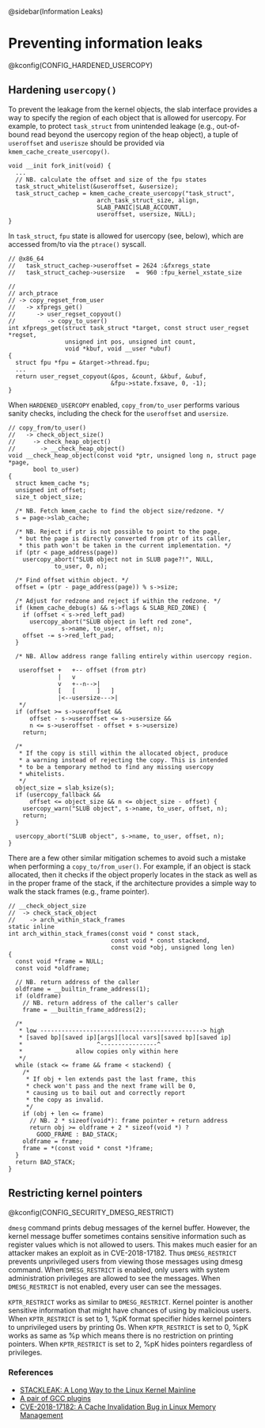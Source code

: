 @sidebar(Information Leaks)
# Preventing information leaks
@kconfig(CONFIG_HARDENED_USERCOPY)

## Hardening `usercopy()`

To prevent the leakage from the kernel objects,
the slab interface provides a way to specify the region
of each object that is allowed for usercopy.
For example, to protect `task_struct` from unintended leakage
(e.g., out-of-bound read beyond the usercopy region of the heap object),
a tuple of `useroffset` and `userisze` should be provided via
`kmem_cache_create_usercopy()`.

~~~~{.c}
void __init fork_init(void) {
  ...
  // NB. calculate the offset and size of the fpu states
  task_struct_whitelist(&useroffset, &usersize);
  task_struct_cachep = kmem_cache_create_usercopy("task_struct",
                         arch_task_struct_size, align,
                         SLAB_PANIC|SLAB_ACCOUNT,
                         useroffset, usersize, NULL);
}
~~~~

In `task_struct`, `fpu` state is allowed for usercopy (see, below),
which are accessed from/to via the `ptrace()` syscall.

~~~~{.c}
// @x86_64
//   task_struct_cachep->useroffset = 2624 :&fxregs_state
//   task_struct_cachep->usersize   =  960 :fpu_kernel_xstate_size

//
// arch_ptrace
// -> copy_regset_from_user
//   -> xfpregs_get()
//      -> user_regset_copyout()
//         -> copy_to_user()
int xfpregs_get(struct task_struct *target, const struct user_regset *regset,
                unsigned int pos, unsigned int count,
                void *kbuf, void __user *ubuf)
{
  struct fpu *fpu = &target->thread.fpu;
  ...
  return user_regset_copyout(&pos, &count, &kbuf, &ubuf,
                             &fpu->state.fxsave, 0, -1);
}
~~~~

When `HARDENED_USERCOPY` enabled,
`copy_from/to_user` performs various sanity checks,
including the check for the `useroffset` and `usersize`.

~~~~{c.}
// copy_from/to_user()
//   -> check_object_size()
//     -> check_heap_object()
//       -> __check_heap_object()
void __check_heap_object(const void *ptr, unsigned long n, struct page *page,
       bool to_user)
{
  struct kmem_cache *s;
  unsigned int offset;
  size_t object_size;

  /* NB. Fetch kmem_cache to find the object size/redzone. */
  s = page->slab_cache;

  /* NB. Reject if ptr is not possible to point to the page,
   * but the page is directly converted from ptr of its caller,
   * this path won't be taken in the current implementation. */
  if (ptr < page_address(page))
    usercopy_abort("SLUB object not in SLUB page?!", NULL,
             to_user, 0, n);

  /* Find offset within object. */
  offset = (ptr - page_address(page)) % s->size;

  /* Adjust for redzone and reject if within the redzone. */
  if (kmem_cache_debug(s) && s->flags & SLAB_RED_ZONE) {
    if (offset < s->red_left_pad)
      usercopy_abort("SLUB object in left red zone",
               s->name, to_user, offset, n);
    offset -= s->red_left_pad;
  }

  /* NB. Allow address range falling entirely within usercopy region.
  
   useroffset +   +-- offset (from ptr)
              |   v
              v   +--n-->|
              [   [      ]   ]
              |<--usersize--->|
   */
  if (offset >= s->useroffset &&
      offset - s->useroffset <= s->usersize &&
      n <= s->useroffset - offset + s->usersize)
    return;

  /*
   * If the copy is still within the allocated object, produce
   * a warning instead of rejecting the copy. This is intended
   * to be a temporary method to find any missing usercopy
   * whitelists.
   */
  object_size = slab_ksize(s);
  if (usercopy_fallback &&
      offset <= object_size && n <= object_size - offset) {
    usercopy_warn("SLUB object", s->name, to_user, offset, n);
    return;
  }

  usercopy_abort("SLUB object", s->name, to_user, offset, n);
}
~~~~

There are a few other similar mitigation schemes
to avoid such a mistake
when performing a `copy_to/from_user()`.
For example,
if an object is stack allocated,
then it checks if the object properly locates in the stack
as well as in the proper frame of the stack,
if the architecture provides a simple way
to walk the stack frames (e.g., frame pointer).

~~~~{.c}
// __check_object_size
//  -> check_stack_object
//    -> arch_within_stack_frames
static inline
int arch_within_stack_frames(const void * const stack,
                             const void * const stackend,
                             const void *obj, unsigned long len)
{
  const void *frame = NULL;
  const void *oldframe;

  // NB. return address of the caller
  oldframe = __builtin_frame_address(1);
  if (oldframe)
    // NB. return address of the caller's caller
    frame = __builtin_frame_address(2);

  /*
   * low ----------------------------------------------> high
   * [saved bp][saved ip][args][local vars][saved bp][saved ip]
   *                     ^----------------^
   *               allow copies only within here
   */
  while (stack <= frame && frame < stackend) {
    /*
     * If obj + len extends past the last frame, this
     * check won't pass and the next frame will be 0,
     * causing us to bail out and correctly report
     * the copy as invalid.
     */
    if (obj + len <= frame)
      // NB. 2 * sizeof(void*): frame pointer + return address
      return obj >= oldframe + 2 * sizeof(void *) ?
        GOOD_FRAME : BAD_STACK;
    oldframe = frame;
    frame = *(const void * const *)frame;
  }
  return BAD_STACK;
}
~~~~

## Restricting kernel pointers
@kconfig(CONFIG_SECURITY_DMESG_RESTRICT)

`dmesg` command prints debug messages of the kernel buffer. However, the kernel message buffer sometimes contains sensitive information such as register values which is not allowed to users. This makes much easier for an attacker makes an exploit as in CVE-2018-17182. Thus `DMESG_RESTRICT` prevents unprivileged users from viewing those messages using dmesg command. When `DMESG_RESTRICT` is enabled, only users with system administration privileges are  allowed to see the messages. When `DMESG_RESTRICT` is not enabled, every user can see the messages.  

`KPTR_RESTRICT` works as similar to `DMESG_RESTRICT`. Kernel pointer is another sensitive information that might have chances of using by malicious users. When `KPTR_RESTRICT` is set to 1, %pK format specifier hides kernel pointers to unprivileged users by printing 0s. When `KPTR_RESTRICT` is set to 0, %pK works as same as %p which means there is no restriction on printing pointers. When `KPTR_RESTRICT` is set to 2, %pK hides pointers regardless of privileges.

### References
- [STACKLEAK: A Long Way to the Linux Kernel Mainline](https://schd.ws/hosted_files/lssna18/b7/stackleak_LSS_NA_2018.pdf)
- [A pair of GCC plugins](https://lwn.net/Articles/712161/)
- [CVE-2018-17182: A Cache Invalidation Bug in Linux Memory Management](https://googleprojectzero.blogspot.com/2018/09/a-cache-invalidation-bug-in-linux.html)

